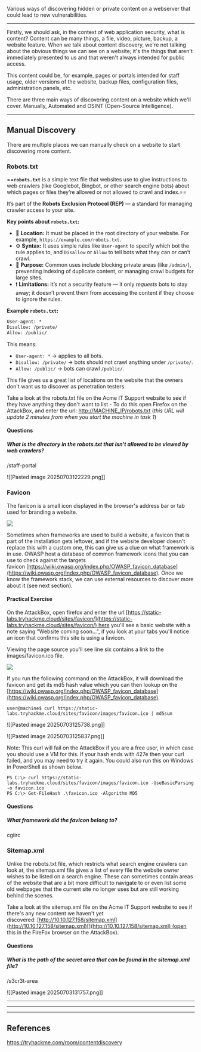 Various ways of discovering hidden or private content on a webserver that could lead to new vulnerabilities.

---

Firstly, we should ask, in the context of web application security, what is content? Content can be many things, a file, video, picture, backup, a website feature. When we talk about content discovery, we're not talking about the obvious things we can see on a website; it's the things that aren't immediately presented to us and that weren't always intended for public access.  
  
This content could be, for example, pages or portals intended for staff usage, older versions of the website, backup files, configuration files, administration panels, etc.  
  
There are three main ways of discovering content on a website which we'll cover. Manually, Automated and OSINT (Open-Source Intelligence).

---

## Manual Discovery

There are multiple places we can manually check on a website to start discovering more content. 

### Robots.txt

==**`robots.txt`** is a simple text file that websites use to give instructions to web crawlers (like Googlebot, Bingbot, or other search engine bots) about which pages or files they’re allowed or not allowed to crawl and index.==

It’s part of the **Robots Exclusion Protocol (REP)** — a standard for managing crawler access to your site.

**Key points about `robots.txt`:**
- 📍 **Location:** It must be placed in the root directory of your website. For example, `https://example.com/robots.txt`.
- ⚙️ **Syntax:** It uses simple rules like `User-agent` to specify which bot the rule applies to, and `Disallow` or `Allow` to tell bots what they can or can’t crawl.
- 🚫 **Purpose:** Common uses include blocking private areas (like `/admin/`), preventing indexing of duplicate content, or managing crawl budgets for large sites.
- ❗ **Limitations:** It’s not a security feature — it only _requests_ bots to stay away; it doesn’t prevent them from accessing the content if they choose to ignore the rules.


**Example `robots.txt`:**

```txt
User-agent: *
Disallow: /private/
Allow: /public/
```

This means:
- `User-agent: *` → applies to all bots.
- `Disallow: /private/` → bots should not crawl anything under `/private/`.
- `Allow: /public/` → bots can crawl `/public/`.


This file gives us a great list of locations on the website that the owners don't want us to discover as penetration testers.

Take a look at the robots.txt file on the Acme IT Support website to see if they have anything they don't want to list - To do this open Firefox on the AttackBox, and enter the url: [http://MACHINE_IP/robots.txt](http://machine_ip/robots.txt)[](https://lab_web_url.p.thmlabs.com/robots.txt) (_this URL will update 2 minutes from when you start the machine in task 1_)

#### Questions

##### What is the directory in the robots.txt that isn't allowed to be viewed by web crawlers?
/staff-portal

![[Pasted image 20250703122229.png]]

### Favicon

The favicon is a small icon displayed in the browser's address bar or tab used for branding a website.
 
![](https://tryhackme-images.s3.amazonaws.com/user-uploads/5efe36fb68daf465530ca761/room-content/42a556740d021fc3e7111a689dcadb28.png)

Sometimes when frameworks are used to build a website, a favicon that is part of the installation gets leftover, and if the website developer doesn't replace this with a custom one, this can give us a clue on what framework is in use. OWASP host a database of common framework icons that you can use to check against the targets favicon [https://wiki.owasp.org/index.php/OWASP_favicon_database](https://wiki.owasp.org/index.php/OWASP_favicon_database). Once we know the framework stack, we can use external resources to discover more about it (see next section).

#### Practical Exercise

On the AttackBox, open firefox and enter the url [https://static-labs.tryhackme.cloud/sites/favicon/](https://static-labs.tryhackme.cloud/sites/favicon/) here you'll see a basic website with a note saying "Website coming soon...", if you look at your tabs you'll notice an icon that confirms this site is using a favicon.

Viewing the page source you'll see line six contains a link to the images/favicon.ico file. 

![](https://tryhackme-images.s3.amazonaws.com/user-uploads/5efe36fb68daf465530ca761/room-content/1f1217249bf0edf74c8e6d0ba58bbc58.png)  

If you run the following command on the AttackBox, it will download the favicon and get its md5 hash value which you can then lookup on the  
[https://wiki.owasp.org/index.php/OWASP_favicon_database](https://wiki.owasp.org/index.php/OWASP_favicon_database).

```shell-session
user@machine$ curl https://static-labs.tryhackme.cloud/sites/favicon/images/favicon.ico | md5sum
```

![[Pasted image 20250703125738.png]]

![[Pasted image 20250703125837.png]]

Note: This curl will fail on the AttackBox if you are a free user, in which case you should use a VM for this. If your hash ends with 427e then your curl failed, and you may need to try it again. You could also run this on Windows in PowerShell as shown below.  

```markup
PS C:\> curl https://static-labs.tryhackme.cloud/sites/favicon/images/favicon.ico -UseBasicParsing -o favicon.ico
PS C:\> Get-FileHash .\favicon.ico -Algorithm MD5 
```

#### Questions

##### What framework did the favicon belong to?
cgiirc


### Sitemap.xml

Unlike the robots.txt file, which restricts what search engine crawlers can look at, the sitemap.xml file gives a list of every file the website owner wishes to be listed on a search engine. These can sometimes contain areas of the website that are a bit more difficult to navigate to or even list some old webpages that the current site no longer uses but are still working behind the scenes.
 
Take a look at the sitemap.xml file on the Acme IT Support website to see if there's any new content we haven't yet discovered: [http://10.10.127.158/sitemap.xml](http://10.10.127.158/sitemap.xml)[](http://10.10.127.158/sitemap.xml) (open this in the FireFox browser on the AttackBox).

#### Questions

##### What is the path of the secret area that can be found in the sitemap.xml file?
/s3cr3t-area

![[Pasted image 20250703131757.png]]

---

---

---

## References

https://tryhackme.com/room/contentdiscovery